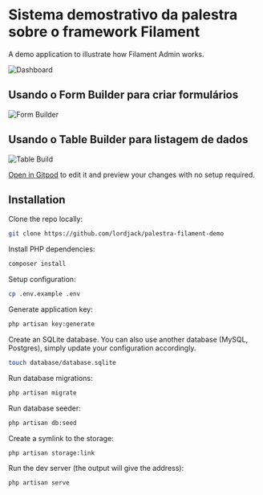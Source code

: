 # Sistema demostrativo da palestra sobre o framework Filament

A demo application to illustrate how Filament Admin works.

![Dashboard](https://github.com/lordjack/palestra-filament-demo/assets/6691621/7e58fe63-d98b-4dbb-89f2-9eb846019791)

## Usando o Form Builder para criar formulários
![Form Builder](https://github.com/lordjack/palestra-filament-demo/assets/6691621/621638da-6419-4a42-99ed-780ada770d55)



## Usando o Table Builder para listagem de dados
![Table Build](https://github.com/lordjack/palestra-filament-demo/assets/6691621/dd4d8cbc-0aa7-4f1f-82b6-4a2856fb7804)


[Open in Gitpod](https://gitpod.io/#https://github.com/lordjack/palestra-filament-demo) to edit it and preview your changes with no setup required.

## Installation

Clone the repo locally:

```sh
git clone https://github.com/lordjack/palestra-filament-demo
```

Install PHP dependencies:

```sh
composer install
```

Setup configuration:

```sh
cp .env.example .env
```

Generate application key:

```sh
php artisan key:generate
```

Create an SQLite database. You can also use another database (MySQL, Postgres), simply update your configuration accordingly.

```sh
touch database/database.sqlite
```

Run database migrations:

```sh
php artisan migrate
```

Run database seeder:

```sh
php artisan db:seed
```


Create a symlink to the storage:

```sh
php artisan storage:link
```

Run the dev server (the output will give the address):

```sh
php artisan serve
```
